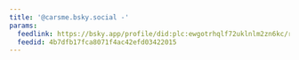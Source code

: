 ```yaml
---
title: '@carsme.bsky.social -'
params:
  feedlink: https://bsky.app/profile/did:plc:ewgotrhqlf72uklnlm2zn6kc/rss
  feedid: 4b7dfb17fca8071f4ac42efd03422015
---
```


